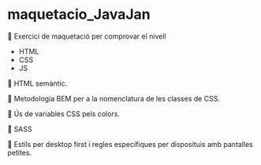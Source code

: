 # maquetacio_JavaJan
🍭  Exercici de maquetació per comprovar el nivell
- HTML
- CSS
- JS

🍭  HTML semàntic.

🍭  Metodologia BEM per a la nomenclatura de les classes de CSS.

🍭  Ús de variables CSS pels colors.

🍭  SASS

🍭  Estils per desktop first i regles específiques per disposituis amb pantalles petites.



